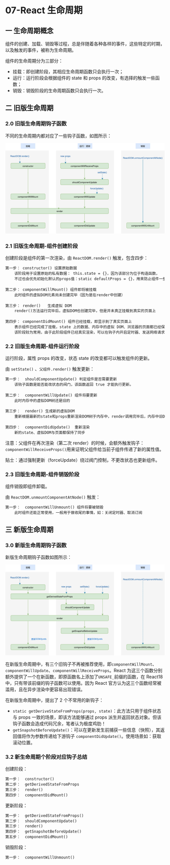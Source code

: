 # 07-React 生命周期

## 一 生命周期概念

组件的创建、加载、销毁等过程，总是伴随着各种各样的事件，这些特定的时期，以及触发的事件，被称为生命周期。

组件的生命周期分为三部分：

- 挂载：即创建阶段，其相应生命周期函数只会执行一次；
- 运行：运行阶段会根据组件的 state 和 props 的改变，有选择的触发一些函数；
- 销毁：销毁阶段的生命周期函数只会执行一次。

## 二 旧版生命周期

### 2.0 旧版生命周期钩子函数

不同的生命周期内都对应了一些钩子函数，如图所示：

![钩子函数](../images/mvvm/react-03.svg)

### 2.1 旧版生命周期-组件创建阶段

创建阶段是组件的第一次渲染，由 `ReactDOM.render()` 触发，包含四步：

```txt
第一步： constructor() 设置原始数据
    该阶段用于设置原始的私有数据： this.state = {}，因为该部分为位于构造函数，
    不过也会优先初始化默认的props值：static defaultProps = {}，用来防止组件一些必须的属性在外界没传递时报错。

第二步： componentWillMount() 组件即将被挂载
    此时组件的虚拟DOM元素尚未创建完毕（因为是在render中创建）

第三步： render()   生成虚拟 DOM
    render()方法运行完毕后，虚拟DOM也创建完毕，但是并未真正挂载到真实的页面上

第四步： componentDidMount() 组件已经挂载，即显示到了真实页面上
    表示组件已经完成了挂载，state 上的数据、内存中的虚拟 DOM、浏览器的页面都已经保持了一致，组件进入到了运行阶段。
    该阶段较为常用，由于此阶段组件已经真实渲染，可以在钩子内开启定时器、发送网络请求、订阅消息·等。
```

### 2.2 旧版生命周期-组件运行阶段

运行阶段，属性 props 的改变，状态 state 的改变都可以触发组件的更新。

由 `setState()` 、`父组件.render()` 触发更新：

```txt
第一步：  shouldComponentUpdate() 判定组件是否需要更新
    该钩子函数是能否能改状态的阀门，该函数返回 true 才能执行更新。

第二步：  componentWillUpdate() 组件将要更新
    此时内存中的虚拟DOM树还是旧的

第三步：  render() 生成新的虚拟DOM
    重新根据最新的state和props重新渲染DOM树于内存中，render调用完毕后，内存中旧DOM树被新的DOM树替换了，此时页面还是旧的

第四步：  componentDidUpdate()  重新渲染
    新的state、虚拟DOM与页面都保持了同步
```

注意：父组件在再次渲染（第二次 render）的时候，会额外触发钩子：`componentWillReceiveProps()`用来证明父组件给当前子组件传递了新的属性值。

贴士：通过强制更新（forceUpdate）绕过阀门控制，不更改状态也更新组件。

### 2.3 旧版生命周期-组件销毁阶段

组件销毁即组件卸载。

由 `ReactDOM.unmountComponentAtNode()` 触发：

```txt
第一步：  componentWillUnmount() 组件将要被销毁
    此时组件还能正常使用，一般用于做收尾的事情，如：关闭定时器、取消订阅
```

## 三 新版生命周期

### 3.0 新版生命周期钩子函数

新版生命周期钩子函数如图所示：

![钩子函数](../images/mvvm/react-04.svg)

在新版生命周期中，有三个旧钩子不再被推荐使用，即`componentWillMount`、`componentWillUpdate`、`componentWillReceiveProps`。React 为这三个函数分别额外提供了一个在新函数，即原函数名上添加了`UNSAFE_`前缀的函数，在 React18 中，只有带该前缀的钩子函数可以使用。因为 React 官方认为这三个函数经常被滥用，且在异步渲染中更容易出现错误。

在新版生命周期中，提出了 2 个不常用的新钩子：

- `static getDeriveStateFromProps(props, state)`：此方法只用于组件状态与 props 一致的场景，即该方法能够通过 props 派生并返回状态对象。但该钩子函数会造成代码冗余，笔者认为极度鸡肋！
- `getSnapshotBeforeUpdate()`：可以在更新发生前捕获一些信息（快照），其返回值将作为参数传递给下游钩子 `componentDidUpdate()`。使用场景如：获取滚动位置。

### 3.2 新生命周期个阶段对应钩子总结

创建阶段：

```txt
第一步：  constructor()
第二步：  getDerivedStateFromProps
第三步：  render()
第四步：  componentDidMount()
```

更新阶段：

```txt
第一步：  getDerivedStateFromProps()
第二步：  shouldComponentUpdate()
第三步：  render()
第四步：  getSnapshotBeforeUpdate()
第五步：  componentDidMount()
```

销毁阶段：

```txt
第一步：  componentWillUnmount()
```
